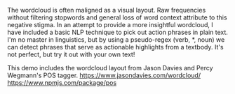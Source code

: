 The wordcloud is often maligned as a visual layout. 
Raw frequencies without filtering stopwords and general loss of word context attribute to this negative stigma. 
In an attempt to provide a more insightful wordcloud, I have included a basic NLP technique to pick out action phrases in plain text. 
I'm no master in linguistics, but by using a pseudo-regex (verb, *, noun) we can detect phrases that serve as actionable highlights from a textbody. 
It's not perfect, but try it out with your own text!

This demo includes the wordcloud layout from Jason Davies and Percy Wegmann's POS tagger. 
https://www.jasondavies.com/wordcloud/
https://www.npmjs.com/package/pos